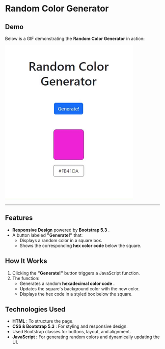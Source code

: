 
# Random Color Generator

## Demo

Below is a GIF demonstrating the **Random Color Generator** in action:

![Random Color Generator](random_color_generator.gif)

---


## Features

* **Responsive Design** powered by  **Bootstrap 5.3** .
* A button labeled **"Generate!"** that:
  * Displays a random color in a square box.
  * Shows the corresponding **hex color code** below the square.

## How It Works

1. Clicking the **"Generate!"** button triggers a JavaScript function.
2. The function:
   * Generates a random  **hexadecimal color code** .
   * Updates the square's background color with the new color.
   * Displays the hex code in a styled box below the square.

## Technologies Used

* **HTML** : To structure the page.
* **CSS & Bootstrap 5.3** : For styling and responsive design.
* Used Bootstrap classes for buttons, layout, and alignment.
* **JavaScript** : For generating random colors and dynamically updating the UI.
